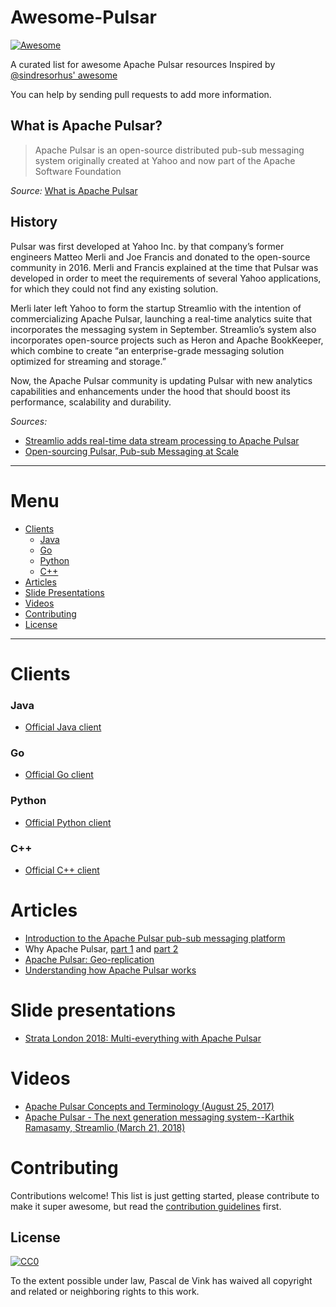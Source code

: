 Awesome-Pulsar
=======================================================================

[![Awesome](https://cdn.rawgit.com/sindresorhus/awesome/d7305f38d29fed78fa85652e3a63e154dd8e8829/media/badge.svg)](https://github.com/sindresorhus/awesome)

A curated list for awesome Apache Pulsar resources
Inspired by [@sindresorhus' awesome](https://github.com/sindresorhus/awesome)

You can help by sending pull requests to add more information.

## What is Apache Pulsar?

> Apache Pulsar is an open-source distributed pub-sub messaging system originally created at Yahoo and now part of the Apache Software Foundation

_Source:_ [What is Apache Pulsar](http://pulsar.apache.org)


## History

Pulsar was first developed at Yahoo Inc. by that company’s former engineers Matteo Merli and Joe Francis and donated to the open-source community in 2016. Merli and Francis explained at the time that Pulsar was developed in order to meet the requirements of several Yahoo applications, for which they could not find any existing solution.

Merli later left Yahoo to form the startup Streamlio with the intention of commercializing Apache Pulsar, launching a real-time analytics suite that incorporates the messaging system in September. Streamlio’s system also incorporates open-source projects such as Heron and Apache BookKeeper, which combine to create “an enterprise-grade messaging solution optimized for streaming and storage.”

Now, the Apache Pulsar community is updating Pulsar with new analytics capabilities and enhancements under the hood that should boost its performance, scalability and durability.

_Sources:_ 
  - [Streamlio adds real-time data stream processing to Apache Pulsar](https://siliconangle.com/2018/06/06/streamlio-adds-real-time-data-stream-processing-apache-pulsar/)
  - [Open-sourcing Pulsar, Pub-sub Messaging at Scale](https://yahooeng.tumblr.com/post/150078336821/open-sourcing-pulsar-pub-sub-messaging-at-scale)

-----------------------------------------------------------------------


Menu
=======================================================================

* [Clients](#clients)
  * [Java](#java)
  * [Go](#go)
  * [Python](#python)
  * [C++](#cpp)
* [Articles](#articles)
* [Slide Presentations](#slide-presentations)
* [Videos](#videos)
* [Contributing](#contributing)
* [License](#license)


-----------------------------------------------------------------------

Clients
=======================================================================

  ### Java
  - [Official Java client](http://pulsar.apache.org/docs/en/client-libraries-java/)

  ### Go
  - [Official Go client](http://pulsar.apache.org/docs/en/client-libraries-go/)

  ### Python
  - [Official Python client](http://pulsar.apache.org/docs/en/client-libraries-python/)
  
  ### C++
  - [Official C++ client](http://pulsar.apache.org/docs/en/client-libraries-cpp/)
  

Articles
=======================================================================
  
  - [Introduction to the Apache Pulsar pub-sub messaging platform](https://streaml.io/blog/intro-to-pulsar)
  - Why Apache Pulsar, [part 1](https://streaml.io/blog/why-apache-pulsar) and [part 2](https://streaml.io/blog/why-apache-pulsar-part-2)
  - [Apache Pulsar: Geo-replication](https://medium.com/@pckeyan/apache-pulsar-geo-replication-ad4f0ca3224b)
  - [Understanding how Apache Pulsar works](https://jack-vanlightly.com/blog/2018/10/2/understanding-how-apache-pulsar-works)


Slide presentations
=======================================================================

  - [Strata London 2018: Multi-everything with Apache Pulsar](https://www.slideshare.net/streamlio/strata-london-2018-multieverything-with-apache-pulsar)


Videos
=======================================================================

  - [Apache Pulsar Concepts and Terminology (August 25, 2017)](https://www.youtube.com/watch?v=ed5zxfvlT-M)
  - [Apache Pulsar - The next generation messaging system--Karthik Ramasamy, Streamlio (March 21, 2018)](https://www.youtube.com/watch?v=lAVPIY1PRdo)
  
  
Contributing
=======================================================================

Contributions welcome! This list is just getting started, please contribute to make it super awesome, but read the [contribution guidelines](contributing.md) first.


## License

[![CC0](https://mirrors.creativecommons.org/presskit/buttons/88x31/svg/cc-zero.svg)](https://creativecommons.org/publicdomain/zero/1.0)

To the extent possible under law, Pascal de Vink has waived all copyright and
related or neighboring rights to this work.
